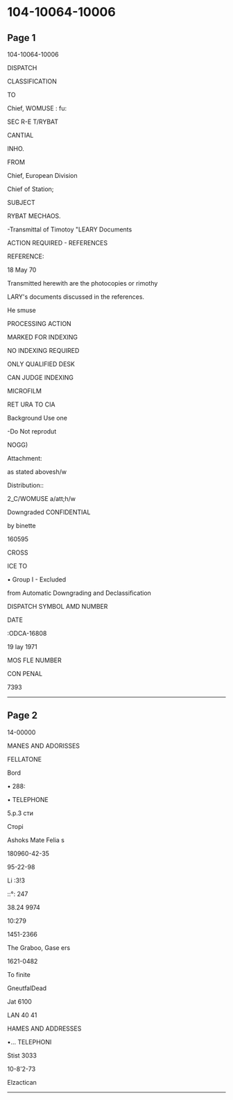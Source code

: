 # 104-10064-10006

## Page 1

104-10064-10006

DISPATCH

CLASSIFICATION

TO

Chief, WOMUSE : fu:

SEC R-E T/RYBAT

CANTIAL

INHO.

FROM

Chief, European Division

Chief of Station;

SUBJECT

RYBAT MECHAOS.

-Transmittal of Timotoy "LEARY Documents

ACTION REQUIRED - REFERENCES

REFERENCE:

18 May 70

Transmitted herewith are the photocopies or rimothy

LARY's documents discussed in the references.

He smuse

PROCESSING ACTION

MARKED FOR INDEXING

NO INDEXING REQUIRED

ONLY QUALIFIED DESK

CAN JUDGE INDEXING

MICROFILM

RET URA TO CIA

Background Use one

-Do Not reprodut

NOGG)

Attachment:

as stated abovesh/w

Distribution::

2_C/WOMUSE a/att;h/w

Downgraded CONFIDENTIAL

by binette

160595

CROSS

ICE TO

• Group I - Excluded

from Automatic Downgrading and Declassification

DISPATCH SYMBOL AMD NUMBER

DATE

:ODCA-16808

19 lay 1971

MOS FLE NUMBER

CON PENAL

7393

---

## Page 2

14-00000

MANES AND ADORISSES

FELLATONE

Bord

• 288:

• TELEPHONE

5.р.3 сти

Сторі

Ashoks Mate Felia s

180960-42-35

95-22-98

Li :3!3

::°: 247

38.24 9974

10:279

1451-2366

The Graboo, Gase ers

1621-0482

To finite

GneutfalDead

Jat 6100

LAN 40 41

HAMES AND ADDRESSES

•... TELEPHONI

Stist 3033

10-8'2-73

Elzactican

---

